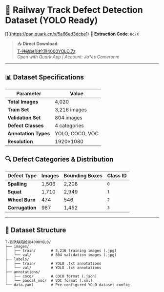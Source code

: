 # 🚆 Railway Track Defect Detection Dataset (YOLO Ready)

[]((https://pan.quark.cn/s/5a66ed3dcbe1)
🔐 **Extraction Code**: `8d7X`

> 📥 **Direct Download**:  
> [T-铁轨缺陷检测4000YOLO.7z](https://pan.quark.cn/s/your-actual-link)  
> *Open with Quark App | Account: Ja\*es Cameronm*

---

## 📊 Dataset Specifications
| Parameter           | Value         |
|---------------------|---------------|
| **Total Images**    | 4,020         |
| **Train Set**       | 3,216 images  |
| **Validation Set**  | 804 images    |
| **Defect Classes**  | 4 categories  |
| **Annotation Types**| YOLO, COCO, VOC |
| **Resolution**      | 1920×1080     |

## 🔍 Defect Categories & Distribution
| Defect Type        | Images | Bounding Boxes | Class ID |
|--------------------|--------|----------------|----------|
| **Spalling**       | 1,506  | 2,208          | `0`      |
| **Squat**          | 1,710  | 2,949          | `1`      |
| **Wheel Burn**     | 474    | 546            | `2`      |
| **Corrugation**    | 987    | 1,452          | `3`      |

---

## 📁 Dataset Structure
```plaintext
T-铁轨缺陷检测4000YOLO/
├── images/
│   ├── train/       # 3,216 training images (.jpg)
│   └── val/         # 804 validation images (.jpg)
├── labels/
│   ├── train/       # YOLO .txt annotations
│   └── val/         # YOLO .txt annotations
├── annotations/
│   ├── coco/        # COCO format (.json)
│   └── pascal_voc/  # VOC format (.xml)
└── data.yaml        # Pre-configured YOLO dataset config
